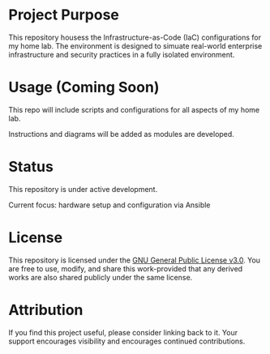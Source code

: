 # Project Purpose

This repository housess the Infrastructure-as-Code (IaC) configurations for my home lab. The environment is designed to simuate real-world enterprise infrastructure and security practices in a fully isolated environment.

# Usage (Coming Soon)

This repo will include scripts and configurations for all aspects of my home lab.

Instructions and diagrams will be added as modules are developed.

# Status

This repository is under active development.

Current focus: hardware setup and configuration via Ansible

# License

This repository is licensed under the [GNU General Public License v3.0](LICENSE).
You are free to use, modify, and share this work-provided that any derived works are also shared publicly under the same license.

# Attribution

If you find this project useful, please consider linking back to it. Your support encourages visibility and encourages continued contributions.
